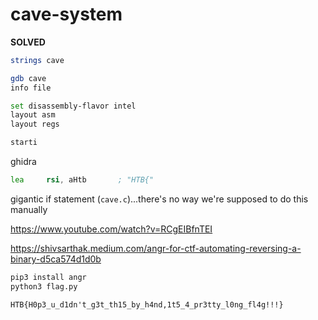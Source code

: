 # cave-system

**SOLVED**

```sh
strings cave

gdb cave
info file 

set disassembly-flavor intel
layout asm
layout regs

starti
```

ghidra

```asm
lea     rsi, aHtb       ; "HTB{"
```

gigantic if statement (`cave.c`)...there's no way we're supposed to do this manually

https://www.youtube.com/watch?v=RCgEIBfnTEI

https://shivsarthak.medium.com/angr-for-ctf-automating-reversing-a-binary-d5ca574d1d0b

```sh
pip3 install angr
python3 flag.py
```

`HTB{H0p3_u_d1dn't_g3t_th15_by_h4nd,1t5_4_pr3tty_l0ng_fl4g!!!}`